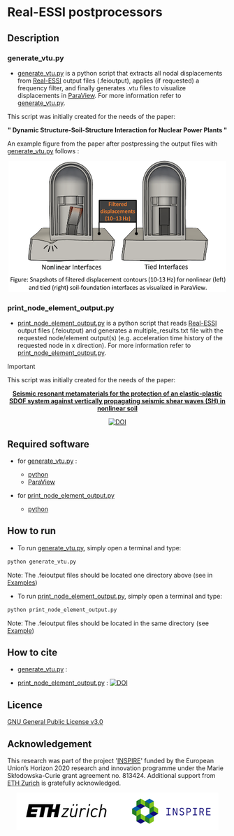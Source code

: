 # Real-ESSI postprocessors


## Description

### generate_vtu.py

- [generate_vtu.py](./generate_vtu_files/generate_vtu.py) is a python script that extracts all nodal displacements from [Real-ESSI](http://real-essi.info/) output files (.feioutput), applies (if requested) a frequency filter, and finally generates .vtu files to visualize displacements in [ParaView](https://www.paraview.org/). For more information refer to [generate_vtu.py](./generate_vtu_files/generate_vtu.py).

This script was initially created for the needs of the paper: 
<p align="center">
<strong>" Dynamic Structure-Soil-Structure Interaction for Nuclear Power Plants "</strong>
</p>

An example figure from the paper after postpressing the output files with [generate_vtu.py](./generate_vtu_files/generate_vtu.py) follows :

<p align="center">
  <img src="https://github.com/ConstantinosKanellopoulos/images_for_my_repo/blob/master/NPP_reactor_tied_and_nonlinear_interfaces_filtered.png" width="500" height="300" >
</p>

<!-- <p align="center">
<strong>Figure: Snapshots of filtered displacement contours (10-13 Hz) for nonlinear (left) and tied (right) soil-NPP reactor building interfaces.</strong>
</p> -->


### print_node_element_output.py

- [print_node_element_output.py](print_node-or-element_outputs/print_node_element_output.py) is a python script that reads [Real-ESSI](http://real-essi.info/) output files (.feioutput) and generates a multiple_results.txt file with the requested node/element output(s) (e.g. acceleration time history of the requested node in x direction). For more information refer to [print_node_element_output.py](print_node-or-element_outputs/print_node_element_output.py).

>[!IMPORTANT]
>This script was initially created for the needs of the paper: 

<p align="center">
  <strong><a href="https://doi.org/10.1016/j.soildyn.2022.107366">Seismic resonant metamaterials for the protection of an elastic-plastic SDOF system against vertically propagating seismic shear waves (SH) in nonlinear soil</a></strong>
</p>

<p align="center">
  <a href="https://doi.org/10.1016/j.soildyn.2022.107366">
    <img src="https://img.shields.io/badge/DOI-10.1016%2Fj.soildyn.2022.107366-purple" alt="DOI">
  </a>
</p>



## Required software

- for [generate_vtu.py](./generate_vtu_files/generate_vtu.py) :
  - [python](https://www.python.org/)
  - [ParaView](https://www.paraview.org/)

- for [print_node_element_output.py](print_node-or-element_outputs/print_node_element_output.py)
  - [python](https://www.python.org/)



## How to run

- To run [generate_vtu.py](./generate_vtu_files/generate_vtu.py), simply open a terminal and type:

```bash
python generate_vtu.py
```
Note: The .feioutput files should be located one directory above (see in [Examples](./generate_vtu_files/Examples))

- To run [print_node_element_output.py](print_node-or-element_outputs/print_node_element_output.py), simply open a terminal and type:

```bash
python print_node_element_output.py
```
Note: The .feioutput files should be located in the same directory (see [Example](./print_node-or-element_outputs/Example))



## How to cite

- [generate_vtu.py](./generate_vtu_files/generate_vtu.py) :

- [print_node_element_output.py](print_node-or-element_outputs/print_node_element_output.py) :  [![DOI](https://img.shields.io/badge/DOI-10.1016%2Fj.soildyn.2022.107366-purple)](https://doi.org/10.1016/j.soildyn.2022.107366)



## Licence

[GNU General Public License v3.0](./COPYING)



## Acknowledgement

This research was part of the project '[INSPIRE](https://itn-inspire.eu/)' funded by the European Union’s Horizon 2020 research and innovation programme under the Marie Skłodowska-Curie grant agreement no. 813424. Additional support from [ETH Zurich](https://ethz.ch/en.html) is gratefully acknowledged.

<!-- <img align="center" src="https://github.com/ConstantinosKanellopoulos/images_for_my_repo/blob/master/logos.png"> -->

<p align="center">
  <img src="https://github.com/ConstantinosKanellopoulos/images_for_my_repo/blob/master/logos.png">
</p>


